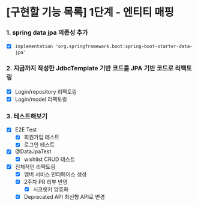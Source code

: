 # [구현할 기능 목록] 1단계 - 엔티티 매핑
### 1. spring data jpa 의존성 추가
- [x] `implementation 'org.springframework.boot:spring-boot-starter-data-jpa'`

### 2. 지금까지 작성한 JdbcTemplate 기반 코드를 JPA 기반 코드로 리팩토링
- [x] Login/repository 리팩토링
- [x] Login/model 리팩토링 
### 3. 테스트해보기
- [x] E2E Test
  - [x] 회원가입 테스트
  - [x] 로그인 테스트
- [x] @DataJpaTest
    - [x] wishlist CRUD 테스트

- [x] 전체적인 리팩토링 
  - [x] 멤버 서비스 인터페이스 생성
  - [x] 2주차 PR 리뷰 반영
    - [x] 시크릿키 암호화 
  - [x] Deprecated API 최신형 API로 변경

